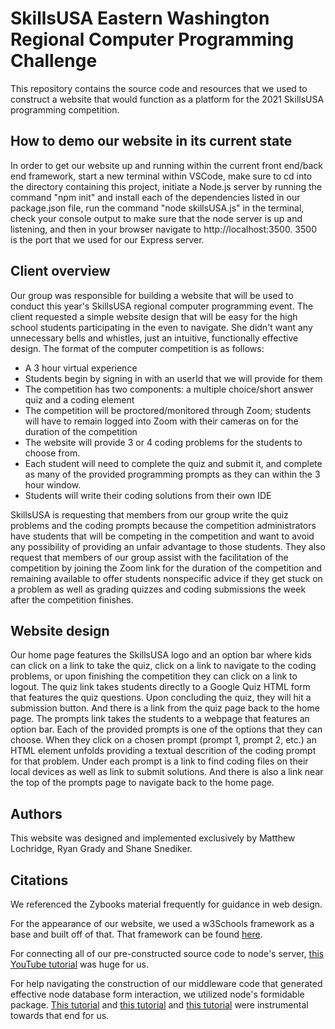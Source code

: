 # SkillsUSA Eastern Washington Regional Computer Programming Challenge

This repository contains the source code and resources that we used to construct a website that would function as a platform for the 2021 SkillsUSA programming competition.

## How to demo our website in its current state

In order to get our website up and running within the current front end/back end framework, start a new terminal within VSCode, make sure to cd into the directory containing this project, initiate a Node.js server by running the command "npm init" and install each of the dependencies listed in our package.json file, run the command "node skillsUSA.js" in the terminal, check your console output to make sure that the node server is up and listening, and then in your browser navigate to http://localhost:3500.  3500 is the port that we used for our Express server.

## Client overview

Our group was responsible for building a website that will be used to conduct this year's SkillsUSA regional computer programming event.  The client requested a simple website design that will be easy for the high school students participating in the even to navigate.  She didn't want any unnecessary bells and whistles, just an intuitive, functionally effective design.  The format of the computer competition is as follows: 
   * A 3 hour virtual experience 
   * Students begin by signing in with an userId that we will provide for them
   * The competition has two components: a multiple choice/short answer quiz and a coding element
   * The competition will be proctored/monitored through Zoom; students will have to remain logged into Zoom with their cameras on for the duration of the competition
   * The website will provide 3 or 4 coding problems for the students to choose from.
   * Each student will need to complete the quiz and submit it, and complete as many of the provided programming prompts as they can within the 3 hour window.
   * Students will write their coding solutions from their own IDE
  
  SkillsUSA is requesting that members from our group write the quiz problems and the coding prompts because the competition administrators have students that will be competing in the competition and want to avoid any possibility of providing an unfair advantage to those students.  They also request that members of our group assist with the facilitation of the competition by joining the Zoom link for the duration of the competition and remaining available to offer students nonspecific advice if they get stuck on a problem as well as grading quizzes and coding submissions the week after the competition finishes.

  ## Website design

  Our home page features the SkillsUSA logo and an option bar where kids can click on a link to take the quiz, click on a link to navigate to the coding problems, or upon finishing the competition they can click on a link to logout.  The quiz link takes students directly to a Google Quiz HTML form that features the quiz questions.  Upon concluding the quiz, they will hit a submission button.  And there is a link from the quiz page back to the home page.  The prompts link takes the students to a webpage that features an option bar.  Each of the provided prompts is one of the options that they can choose.  When they click on a chosen prompt (prompt 1, prompt 2, etc.) an HTML element unfolds providing a textual descrition of the coding prompt for that problem.  Under each prompt is a link to find coding files on their local devices as well as link to submit solutions. And there is also a link near the top of the prompts page to navigate back to the home page.

  ## Authors

  This website was designed and implemented exclusively by Matthew Lochridge, Ryan Grady and Shane Snediker.

  ## Citations

  We referenced the Zybooks material frequently for guidance in web design.

  For the appearance of our website, we used a w3Schools framework as a base and built off of that.  That framework can be found [here](https://www.w3schools.com/w3css/).

  For connecting all of our pre-constructed source code to node's server, [this YouTube tutorial](https://youtu.be/A01KtJTv1oc) was huge for us.

  For help navigating the construction of our middleware code that generated effective node database form interaction, we utilized node's formidable package.  [This tutorial](https://shiya.io/simple-file-upload-with-express-js-and-formidable-in-node-js/) and [this tutorial](https://www.npmjs.com/package/formidable) and [this tutorial](https://www.geeksforgeeks.org/file-uploading-in-node-js/) were instrumental towards that end for us.




